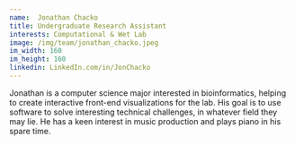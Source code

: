 ```yaml
---
name:  Jonathan Chacko
title: Undergraduate Research Assistant
interests: Computational & Wet Lab
image: /img/team/jonathan_chacko.jpeg
im_width: 160
im_height: 160
linkedin: LinkedIn.com/in/JonChacko
---
```

Jonathan is a computer science major interested in bioinformatics, helping to create interactive front-end visualizations for the lab. His goal is to use software to solve interesting technical challenges, in whatever field they may lie. He has a keen interest in music production and plays piano in his spare time.
